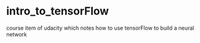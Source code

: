 # intro_to_tensorFlow
course item of udacity which notes how to use tensorFlow to build a neural network
